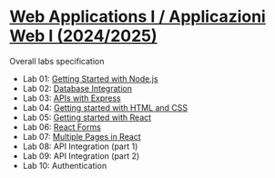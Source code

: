 # [Web Applications I / Applicazioni Web I (2024/2025)](https://github.com/polito-webapp1)

Overall labs specification

- Lab 01: [Getting Started with Node.js](https://polito-webapp1.github.io/lab-2025/Lab01/Lab01.pdf)
- Lab 02: [Database Integration](https://polito-webapp1.github.io/lab-2025/Lab02/Lab02.pdf)
- Lab 03: [APIs with Express](https://polito-webapp1.github.io/lab-2025/Lab03/Lab03.pdf)
- Lab 04: [Getting started with HTML and CSS](https://polito-webapp1.github.io/lab-2025/Lab04/Lab04.pdf)
- Lab 05: [Getting started with React](https://polito-webapp1.github.io/lab-2025/Lab05/Lab05.pdf)
- Lab 06: [React Forms](https://polito-webapp1.github.io/lab-2025/Lab06/Lab06.pdf)
- Lab 07: [Multiple Pages in React](https://polito-webapp1.github.io/lab-2025/Lab07/Lab07.pdf)
- Lab 08: API Integration (part 1)
- Lab 09: API Integration (part 2)
- Lab 10: Authentication
